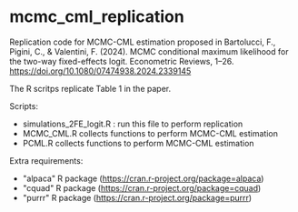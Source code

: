 # mcmc_cml_replication

Replication code for MCMC-CML estimation proposed in
Bartolucci, F., Pigini, C., & Valentini, F. (2024). 
MCMC conditional maximum likelihood for the two-way fixed-effects logit. 
Econometric Reviews, 1–26. 
https://doi.org/10.1080/07474938.2024.2339145

The R scritps replicate Table 1 in the paper.

Scripts:
- simulations_2FE_logit.R : run this file to perform replication
- MCMC_CML.R collects functions to perform MCMC-CML estimation
- PCML.R collects functions to perform MCMC-CML estimation



Extra requirements:
- "alpaca" R package (https://cran.r-project.org/package=alpaca)
- "cquad" R package (https://cran.r-project.org/package=cquad)
- "purrr" R package (https://cran.r-project.org/package=purrr) 



